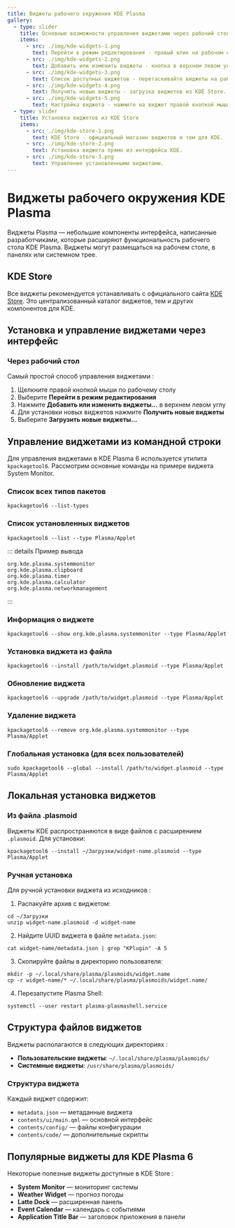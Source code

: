 ```yaml
---
title: Виджеты рабочего окружения KDE Plasma
gallery:
  - type: slider
    title: Основные возможности управления виджетами через рабочий стол
    items:
      - src: ./img/kde-widgets-1.png
        text: Перейти в режим редактирования - правый клик на рабочем столе и выбор пункта меню.
      - src: ./img/kde-widgets-2.png
        text: Добавить или изменить виджеты - кнопка в верхнем левом углу после входа в режим редактирования.
      - src: ./img/kde-widgets-3.png
        text: Список доступных виджетов - перетаскивайте виджеты на рабочий стол или панель.
      - src: ./img/kde-widgets-4.png
        text: Получить новые виджеты - загрузка виджетов из KDE Store.
      - src: ./img/kde-widgets-5.png
        text: Настройка виджета - нажмите на виджет правой кнопкой мыши и выберите настройки.
  - type: slider
    title: Установка виджетов из KDE Store
    items:
      - src: ./img/kde-store-1.png
        text: KDE Store - официальный магазин виджетов и тем для KDE.
      - src: ./img/kde-store-2.png
        text: Установка виджета прямо из интерфейса KDE.
      - src: ./img/kde-store-3.png
        text: Управление установленными виджетами.
---
```


# Виджеты рабочего окружения KDE Plasma

Виджеты Plasma — небольшие компоненты интерфейса, написанные разработчиками, которые расширяют функциональность рабочего стола KDE Plasma. Виджеты могут размещаться на рабочем столе, в панелях или системном трее.

## KDE Store

Все виджеты рекомендуется устанавливать с официального сайта [KDE Store](https://store.kde.org). Это централизованный каталог виджетов, тем и других компонентов для KDE.

<GalleryALT id=1 />

## Установка и управление виджетами через интерфейс

### Через рабочий стол

Самый простой способ управления виджетами :

1. Щелкните правой кнопкой мыши по рабочему столу
2. Выберите **Перейти в режим редактирования**
3. Нажмите **Добавить или изменить виджеты...** в верхнем левом углу
4. Для установки новых виджетов нажмите **Получить новые виджеты**
5. Выберите **Загрузить новые виджеты...**

<GalleryALT id=0 />

## Управление виджетами из командной строки

Для управления виджетами в KDE Plasma 6 используется утилита `kpackagetool6`. Рассмотрим основные команды на примере виджета System Monitor.

### Список всех типов пакетов

```shell
kpackagetool6 --list-types
```

### Список установленных виджетов

```shell
kpackagetool6 --list --type Plasma/Applet
```

::: details Пример вывода

```shell
org.kde.plasma.systemmonitor
org.kde.plasma.clipboard
org.kde.plasma.timer
org.kde.plasma.calculator
org.kde.plasma.networkmanagement
```

:::

### Информация о виджете

```shell
kpackagetool6 --show org.kde.plasma.systemmonitor --type Plasma/Applet
```

### Установка виджета из файла

```shell
kpackagetool6 --install /path/to/widget.plasmoid --type Plasma/Applet
```

### Обновление виджета

```shell
kpackagetool6 --upgrade /path/to/widget.plasmoid --type Plasma/Applet
```

### Удаление виджета

```shell
kpackagetool6 --remove org.kde.plasma.systemmonitor --type Plasma/Applet
```

### Глобальная установка (для всех пользователей)

```shell
sudo kpackagetool6 --global --install /path/to/widget.plasmoid --type Plasma/Applet
```

## Локальная установка виджетов

### Из файла .plasmoid

Виджеты KDE распространяются в виде файлов с расширением `.plasmoid`. Для установки:

```shell
kpackagetool6 --install ~/Загрузки/widget-name.plasmoid --type Plasma/Applet
```

### Ручная установка

Для ручной установки виджета из исходников :

1. Распакуйте архив с виджетом:

```shell
cd ~/Загрузки
unzip widget-name.plasmoid -d widget-name
```

2. Найдите UUID виджета в файле `metadata.json`:

```shell
cat widget-name/metadata.json | grep "KPlugin" -A 5
```

3. Скопируйте файлы в директорию пользователя:

```shell
mkdir -p ~/.local/share/plasma/plasmoids/widget.name
cp -r widget-name/* ~/.local/share/plasma/plasmoids/widget.name/
```

4. Перезапустите Plasma Shell:

```shell
systemctl --user restart plasma-plasmashell.service
```

## Структура файлов виджетов

Виджеты располагаются в следующих директориях :

- **Пользовательские виджеты**: `~/.local/share/plasma/plasmoids/`
- **Системные виджеты**: `/usr/share/plasma/plasmoids/`

### Структура виджета

Каждый виджет содержит:

- `metadata.json` — метаданные виджета
- `contents/ui/main.qml` — основной интерфейс
- `contents/config/` — файлы конфигурации
- `contents/code/` — дополнительные скрипты

## Популярные виджеты для KDE Plasma 6

Некоторые полезные виджеты доступные в KDE Store :

- **System Monitor** — мониторинг системы
- **Weather Widget** — прогноз погоды
- **Latte Dock** — расширенная панель
- **Event Calendar** — календарь с событиями
- **Application Title Bar** — заголовок приложения в панели
